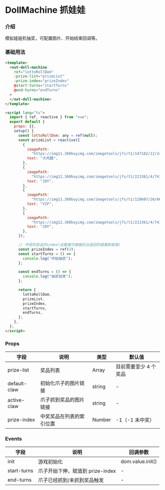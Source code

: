 # DollMachine 抓娃娃

### 介绍

模拟娃娃机抽奖，可配置图片、开始结束回调等。

### 基础用法

```html
<template>
  <nut-doll-machine
    ref="lottoRollDom"
    :prize-list="prizeList"
    :prize-index="prizeIndex"
    @start-turns="startTurns"
    @end-turns="endTurns"
  >
  </nut-doll-machine>
</template>

<script lang="ts">
  import { ref, reactive } from "vue";
  export default {
    props: {},
    setup() {
      const lottoRollDom: any = ref(null);
      const prizeList = reactive([
        {
          imagePath:
            "https://img11.360buyimg.com/imagetools/jfs/t1/147182/12/2440/6194/5f06cde6Ead240fe8/31082e30a182a5ce.png",
          text: "大鸡腿",
        },
        {
          imagePath:
            "https://img12.360buyimg.com/imagetools/jfs/t1/221361/4/7410/16458/61c9261eE45802396/27b64caa9e7c9bac.png",
          text: "JOY",
        },
        {
          imagePath:
            "https://img11.360buyimg.com/imagetools/jfs/t1/128607/26/6643/6790/5f06cd27E9b5e15f7/7509bc7ce2da66b8.png",
          text: "VIP",
        },
        {
          imagePath:
            "https://img12.360buyimg.com/imagetools/jfs/t1/221361/4/7410/16458/61c9261eE45802396/27b64caa9e7c9bac.png",
          text: "JOY",
        },
      ]);

      // 中奖的奖品的index(此数据可根据后台返回的值重新赋值)
      const prizeIndex = ref(3);
      const startTurns = () => {
        console.log("开始抽奖");
      };

      const endTurns = () => {
        console.log("抽奖结束");
      };

      return {
        lottoRollDom,
        prizeList,
        prizeIndex,
        startTurns,
        endTurns,
      };
    },
  };
</script>
```

### Props

| 字段         | 说明                     | 类型   | 默认值                |
| ------------ | ------------------------ | ------ | --------------------- |
| prize-list   | 奖品列表                 | Array  | 目前需要至少 4 个奖品 |
| default-claw | 初始化爪子的图片链接     | string | -                     |
| active-claw  | 爪子抓到奖品的图片链接   | string | -                     |
| prize-index  | 中奖奖品在列表的索引位置 | Number | -1（-1 未中奖）       |

### Events

| 字段        | 说明                             | 回调参数         |
| ----------- | -------------------------------- | ---------------- |
| init        | 游戏初始化                       | dom.value.init() |
| start-turns | 爪子开始下伸，赋值到 prize-index | -                |
| end-turns   | 爪子已经抓到/未抓到奖品触发      | -                |
